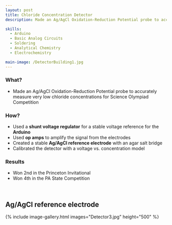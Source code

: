 ```yaml
---
layout: post
title: Chloride Concentration Detector
description: Made an Ag/AgCl Oxidation-Reduction Potential probe to accurately measure very low chloride concentrations for Science Olympiad Competition.

skills: 
  - Arduino
  - Basic Analog Circuits
  - Soldering
  - Analytical Chemistry
  - Electrochemistry

main-image: /DetectorBuilding1.jpg
---
```


### **What?**
 -  Made an Ag/AgCl Oxidation-Reduction Potential probe to accurately measure very low chloride concentrations for Science Olympiad Competition

### **How?**
- Used a **shunt voltage regulator** for a stable voltage reference for the **Arduino**
- Used **op amps** to amplify the signal from the electrodes
- Created a stable **Ag/AgCl reference electrode** with an agar salt bridge
- Calibrated the detector with a voltage vs. concentration model

### **Results**
- Won 2nd in the Princeton Invitational
- Won 4th in the PA State Competition

<br>

## **Ag/AgCl reference electrode**
{% include image-gallery.html images="Detector3.jpg" height="500" %}
